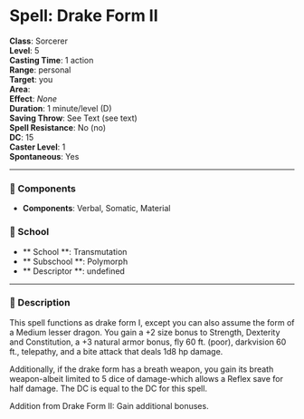 
# Spell: Drake Form II
**Class**: Sorcerer  
**Level**: 5  
**Casting Time**: 1 action  
**Range**: personal  
**Target**: you  
**Area**:   
**Effect**: _None_  
**Duration**: 1 minute/level (D)  
**Saving Throw**: See Text (see text)  
**Spell Resistance**: No (no)  
**DC**: 15  
**Caster Level**: 1  
**Spontaneous**: Yes

---

### 🔮 Components
- **Components**: Verbal, Somatic, Material

### 🏫 School
- ** School **: Transmutation
- ** Subschool **: Polymorph
- ** Descriptor **: undefined
---

### 📜 Description
This spell functions as drake form I, except you can also assume the form of a Medium lesser dragon. You gain a +2 size bonus to Strength, Dexterity and Constitution, a +3 natural armor bonus, fly 60 ft. (poor), darkvision 60 ft., telepathy, and a bite attack that deals 1d8 hp damage.

Additionally, if the drake form has a breath weapon, you gain its breath weapon-albeit limited to 5 dice of damage-which allows a Reflex save for half damage. The DC is equal to the DC for this spell.

Addition from Drake Form II: Gain additional bonuses.

